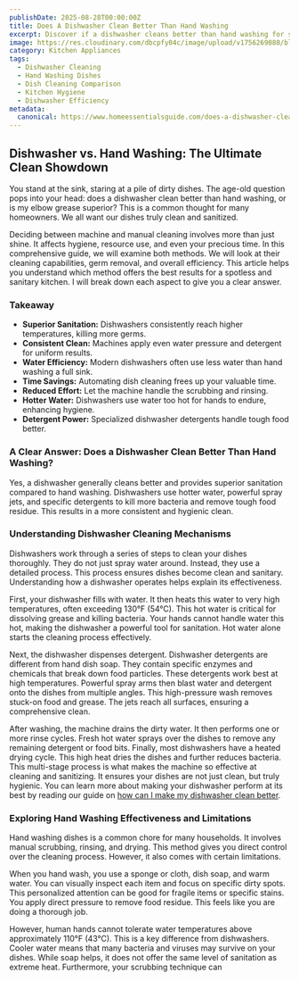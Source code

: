 ```yaml
---
publishDate: 2025-08-28T00:00:00Z
title: Does A Dishwasher Clean Better Than Hand Washing
excerpt: Discover if a dishwasher cleans better than hand washing for superior hygiene, efficiency, and spotless dishes. Get the clear answer now.
image: https://res.cloudinary.com/dbcpfy04c/image/upload/v1756269080/blog_image_1756269080_aluyty.webp
category: Kitchen Appliances
tags:
  - Dishwasher Cleaning
  - Hand Washing Dishes
  - Dish Cleaning Comparison
  - Kitchen Hygiene
  - Dishwasher Efficiency
metadata:
  canonical: https://www.homeessentialsguide.com/does-a-dishwasher-clean-better-than-hand-washing
---
```


## Dishwasher vs. Hand Washing: The Ultimate Clean Showdown

You stand at the sink, staring at a pile of dirty dishes. The age-old question pops into your head: does a dishwasher clean better than hand washing, or is my elbow grease superior? This is a common thought for many homeowners. We all want our dishes truly clean and sanitized.

Deciding between machine and manual cleaning involves more than just shine. It affects hygiene, resource use, and even your precious time. In this comprehensive guide, we will examine both methods. We will look at their cleaning capabilities, germ removal, and overall efficiency. This article helps you understand which method offers the best results for a spotless and sanitary kitchen. I will break down each aspect to give you a clear answer.

### Takeaway

*   **Superior Sanitation:** Dishwashers consistently reach higher temperatures, killing more germs.
*   **Consistent Clean:** Machines apply even water pressure and detergent for uniform results.
*   **Water Efficiency:** Modern dishwashers often use less water than hand washing a full sink.
*   **Time Savings:** Automating dish cleaning frees up your valuable time.
*   **Reduced Effort:** Let the machine handle the scrubbing and rinsing.
*   **Hotter Water:** Dishwashers use water too hot for hands to endure, enhancing hygiene.
*   **Detergent Power:** Specialized dishwasher detergents handle tough food better.

### A Clear Answer: Does a Dishwasher Clean Better Than Hand Washing?

Yes, a dishwasher generally cleans better and provides superior sanitation compared to hand washing. Dishwashers use hotter water, powerful spray jets, and specific detergents to kill more bacteria and remove tough food residue. This results in a more consistent and hygienic clean.

### Understanding Dishwasher Cleaning Mechanisms

Dishwashers work through a series of steps to clean your dishes thoroughly. They do not just spray water around. Instead, they use a detailed process. This process ensures dishes become clean and sanitary. Understanding how a dishwasher operates helps explain its effectiveness.

First, your dishwasher fills with water. It then heats this water to very high temperatures, often exceeding 130°F (54°C). This hot water is critical for dissolving grease and killing bacteria. Your hands cannot handle water this hot, making the dishwasher a powerful tool for sanitation. Hot water alone starts the cleaning process effectively.

Next, the dishwasher dispenses detergent. Dishwasher detergents are different from hand dish soap. They contain specific enzymes and chemicals that break down food particles. These detergents work best at high temperatures. Powerful spray arms then blast water and detergent onto the dishes from multiple angles. This high-pressure wash removes stuck-on food and grease. The jets reach all surfaces, ensuring a comprehensive clean.

After washing, the machine drains the dirty water. It then performs one or more rinse cycles. Fresh hot water sprays over the dishes to remove any remaining detergent or food bits. Finally, most dishwashers have a heated drying cycle. This high heat dries the dishes and further reduces bacteria. This multi-stage process is what makes the machine so effective at cleaning and sanitizing. It ensures your dishes are not just clean, but truly hygienic. You can learn more about making your dishwasher perform at its best by reading our guide on [how can I make my dishwasher clean better](https://homeessentialsguide.com/how-can-i-make-my-dishwasher-clean-better).

### Exploring Hand Washing Effectiveness and Limitations

Hand washing dishes is a common chore for many households. It involves manual scrubbing, rinsing, and drying. This method gives you direct control over the cleaning process. However, it also comes with certain limitations.

When you hand wash, you use a sponge or cloth, dish soap, and warm water. You can visually inspect each item and focus on specific dirty spots. This personalized attention can be good for fragile items or specific stains. You apply direct pressure to remove food residue. This feels like you are doing a thorough job.

However, human hands cannot tolerate water temperatures above approximately 110°F (43°C). This is a key difference from dishwashers. Cooler water means that many bacteria and viruses may survive on your dishes. While soap helps, it does not offer the same level of sanitation as extreme heat. Furthermore, your scrubbing technique can